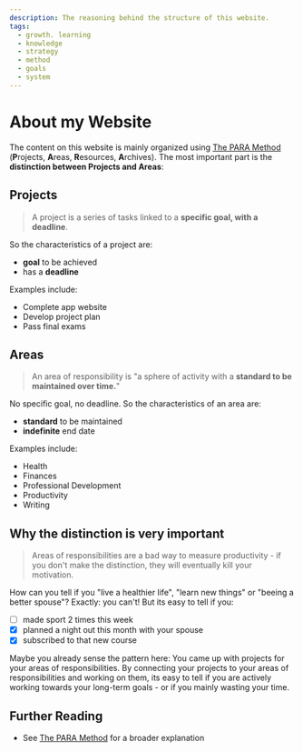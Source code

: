 ```yaml
---
description: The reasoning behind the structure of this website.
tags:
  - growth. learning
  - knowledge
  - strategy
  - method
  - goals
  - system
---
```


# About my Website

The content on this website is mainly organized using [The PARA Method](areas/knowledge-management/the-para-method.md) (**P**rojects, **A**reas, **R**esources, **A**rchives).
The most important part is the **distinction between Projects and Areas**:

## Projects

> A project is a series of tasks linked to a **specific goal, with a deadline**.

So the characteristics of a project are:

- **goal** to be achieved
- has a **deadline**

Examples include:

- Complete app website
- Develop project plan
- Pass final exams

## Areas

> An area of responsibility is "a sphere of activity with a **standard to be maintained over time.**"

No specific goal, no deadline. So the characteristics of an area are:

- **standard** to be maintained
- **indefinite** end date

Examples include:

- Health
- Finances
- Professional Development
- Productivity
- Writing

## Why the distinction is very important

> Areas of responsibilities are a bad way to measure productivity - if you don't make the distinction, they will eventually kill your motivation.

How can you tell if you "live a healthier life", "learn new things" or "beeing a better spouse"? Exactly: you can't! But its easy to tell if you:

- [ ] made sport 2 times this week
- [x] planned a night out this month with your spouse
- [x] subscribed to that new course

Maybe you already sense the pattern here: You came up with projects for your areas of responsibilities. By connecting your projects to your areas of responsibilities and working on them, its easy to tell if you are actively working towards your long-term goals - or if you mainly wasting your time.

## Further Reading

- See [The PARA Method](areas/knowledge-management/the-para-method.md) for a broader explanation